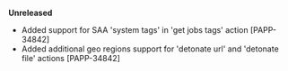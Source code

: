 **Unreleased**

* Added support for SAA 'system tags' in 'get jobs tags' action [PAPP-34842]
* Added additional geo regions support for 'detonate url' and 'detonate file' actions [PAPP-34842]